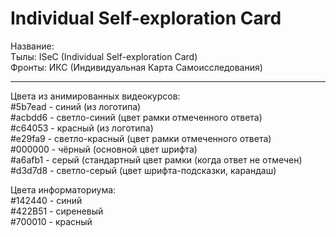 # Individual Self-exploration Card


Название:
<br/>  Тылы: ISeC (Individual Self-exploration Card)
<br/>  Фронты: ИКС (Индивидуальная Карта Самоисследования)

__________________

Цвета из анимированных видеокурсов:
<br/>  #5b7ead - синий (из логотипа)
<br/>  #acbdd6 - светло-синий (цвет рамки отмеченного ответа)
<br/>  #c64053 - красный (из логотипа)
<br/>  #e29fa9 - светло-красный (цвет рамки отмеченного ответа)
<br/>  #000000 - чёрный (основной цвет шрифта)
<br/>  #a6afb1 - серый  (стандартный цвет рамки (когда ответ не отмечен)
<br/>  #d3d7d8 - светло-серый (цвет шрифта-подсказки, карандаш)

Цвета информаториума:
<br/>  #142440 - синий
<br/>  #422B51 - сиреневый
<br/>  #700010 - красный
